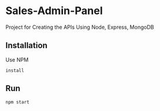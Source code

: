 # Sales-Admin-Panel

Project for Creating the APIs Using Node, Express, MongoDB

## Installation

Use NPM

```pwsh
install
```

## Run

```nodejs
npm start
```
